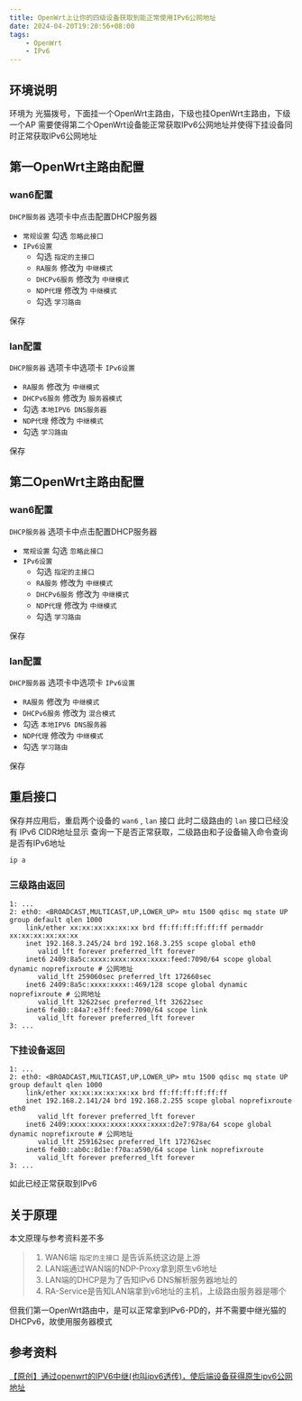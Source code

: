 ```yaml
---
title: OpenWrt上让你的四级设备获取到能正常使用IPv6公网地址
date: 2024-04-20T19:20:56+08:00
tags:
    - OpenWrt
    - IPv6
---
```

## 环境说明

环境为 光猫拨号，下面挂一个OpenWrt主路由，下级也挂OpenWrt主路由，下级一个AP
需要使得第二个OpenWrt设备能正常获取IPv6公网地址并使得下挂设备同时正常获取IPv6公网地址

## 第一OpenWrt主路由配置

### wan6配置

`DHCP服务器` 选项卡中点击配置DHCP服务器

- `常规设置` 勾选 `忽略此接口`
- `IPv6设置`
  - 勾选 `指定的主接口`
  - `RA服务` 修改为 `中继模式`
  - `DHCPv6服务` 修改为 `中继模式`
  - `NDP代理` 修改为 `中继模式`
  - 勾选 `学习路由`

保存

### lan配置

`DHCP服务器` 选项卡中选项卡 `IPv6设置`

- `RA服务` 修改为 `中继模式`
- `DHCPv6服务` 修改为 `服务器模式`
- 勾选 `本地IPV6 DNS服务器`
- `NDP代理` 修改为 `中继模式`
- 勾选 `学习路由`

保存

## 第二OpenWrt主路由配置

### wan6配置

`DHCP服务器` 选项卡中点击配置DHCP服务器

- `常规设置` 勾选 `忽略此接口`
- `IPv6设置`
  - 勾选 `指定的主接口`
  - `RA服务` 修改为 `中继模式`
  - `DHCPv6服务` 修改为 `中继模式`
  - `NDP代理` 修改为 `中继模式`
  - 勾选 `学习路由`

保存

### lan配置

`DHCP服务器` 选项卡中选项卡 `IPv6设置`

- `RA服务` 修改为 `中继模式`
- `DHCPv6服务` 修改为 `混合模式`
- 勾选 `本地IPV6 DNS服务器`
- `NDP代理` 修改为 `中继模式`
- 勾选 `学习路由`

保存

## 重启接口

保存并应用后，重启两个设备的 `wan6` , `lan` 接口
此时二级路由的 `lan` 接口已经没有 IPv6 CIDR地址显示
查询一下是否正常获取，二级路由和子设备输入命令查询是否有IPv6地址

```bash
ip a
```

### 三级路由返回

```log
1: ...
2: eth0: <BROADCAST,MULTICAST,UP,LOWER_UP> mtu 1500 qdisc mq state UP group default qlen 1000
    link/ether xx:xx:xx:xx:xx:xx brd ff:ff:ff:ff:ff:ff permaddr xx:xx:xx:xx:xx:xx
    inet 192.168.3.245/24 brd 192.168.3.255 scope global eth0
       valid_lft forever preferred_lft forever
    inet6 2409:8a5c:xxxx:xxxx:xxxx:xxxx:feed:7090/64 scope global dynamic noprefixroute # 公网地址
       valid_lft 259060sec preferred_lft 172660sec
    inet6 2409:8a5c:xxxx:xxxx::469/128 scope global dynamic noprefixroute # 公网地址
       valid_lft 32622sec preferred_lft 32622sec
    inet6 fe80::84a7:e3ff:feed:7090/64 scope link
       valid_lft forever preferred_lft forever
3: ...
```

### 下挂设备返回

```log
1: ...
2: eth0: <BROADCAST,MULTICAST,UP,LOWER_UP> mtu 1500 qdisc mq state UP group default qlen 1000
    link/ether xx:xx:xx:xx:xx:xx brd ff:ff:ff:ff:ff:ff
    inet 192.168.2.141/24 brd 192.168.2.255 scope global noprefixroute eth0
       valid_lft forever preferred_lft forever
    inet6 2409:xxxx:xxxx:xxxx:xxxx:xxxx:d2e7:978a/64 scope global dynamic noprefixroute # 公网地址
       valid_lft 259162sec preferred_lft 172762sec
    inet6 fe80::ab0c:8d1e:f70a:a590/64 scope link noprefixroute
       valid_lft forever preferred_lft forever
3: ...
```

如此已经正常获取到IPv6

## 关于原理

本文原理与参考资料差不多

> 1. WAN6端 `指定的主接口` 是告诉系统这边是上游
> 2. LAN端通过WAN端的NDP-Proxy拿到原生v6地址
> 3. LAN端的DHCP是为了告知IPv6 DNS解析服务器地址的
> 4. RA-Service是告知LAN端拿到v6地址的主机，上级路由服务器是哪个

但我们第一OpenWrt路由中，是可以正常拿到IPv6-PD的，并不需要中继光猫的DHCPv6，故使用服务器模式

## 参考资料

[【原创】通过openwrt的IPV6中继(也叫ipv6透传)，使后端设备获得原生ipv6公网地址](https://www.right.com.cn/forum/thread-8217538-1-1.html)

